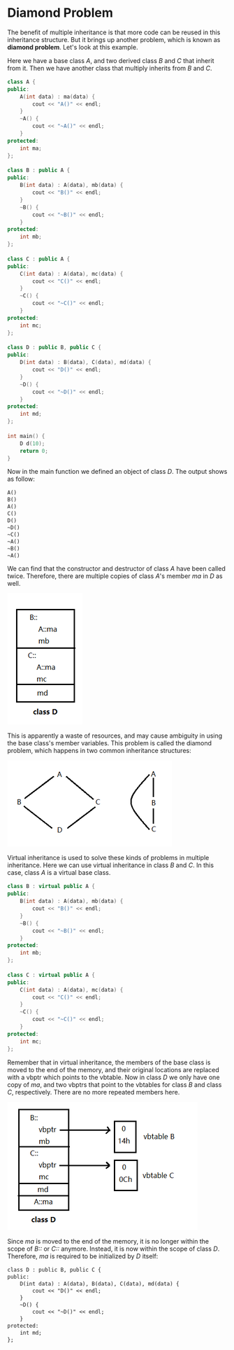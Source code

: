 # Diamond Problem

The benefit of multiple inheritance is that more code can be reused in this inheritance structure. But it brings up another problem, which is known as **diamond problem**. Let's look at this example.

Here we have a base class *A*, and two derived class *B* and *C* that inherit from it. Then we have another class that multiply inherits from *B* and *C*.

```cpp
class A {
public:
    A(int data) : ma(data) {
        cout << "A()" << endl;
    }
    ~A() {
        cout << "~A()" << endl;
    }
protected:
    int ma;
};

class B : public A {
public:
    B(int data) : A(data), mb(data) {
        cout << "B()" << endl;
    }
    ~B() {
        cout << "~B()" << endl;
    }
protected:
    int mb;
};

class C : public A {
public:
    C(int data) : A(data), mc(data) {
        cout << "C()" << endl;
    }
    ~C() {
        cout << "~C()" << endl;
    }
protected:
    int mc;
};

class D : public B, public C {
public:
    D(int data) : B(data), C(data), md(data) {
        cout << "D()" << endl;
    }
    ~D() {
        cout << "~D()" << endl;
    }
protected:
    int md;
};

int main() {
    D d(10);
    return 0;
}
```

Now in the main function we defined an object of class *D*. The output shows as follow:

```
A()
B()
A()
C()
D()
~D()
~C()
~A()
~B()
~A()
```

We can find that the constructor and destructor of class *A* have been called twice. Therefore, there are multiple copies of class *A*'s member *ma* in *D* as well. 

![diamond problem 2](../assets/Diamond-Problem-2.png)

This is apparently a waste of resources, and may cause ambiguity in using the base class's member variables. This problem is called the diamond problem, which happens in two common inheritance structures:

![diamond problem](../assets/Diamond-Problem.png)

Virtual inheritance is used to solve these kinds of problems in multiple inheritance. Here we can use virtual inheritance in class *B* and *C*. In this case, class *A* is a virtual base class.

```cpp
class B : virtual public A {
public:
    B(int data) : A(data), mb(data) {
        cout << "B()" << endl;
    }
    ~B() {
        cout << "~B()" << endl;
    }
protected:
    int mb;
};

class C : virtual public A {
public:
    C(int data) : A(data), mc(data) {
        cout << "C()" << endl;
    }
    ~C() {
        cout << "~C()" << endl;
    }
protected:
    int mc;
};
```

Remember that in virtual inheritance, the members of the base class is moved to the end of the memory, and their original locations are replaced with a vbptr which points to the vbtable. Now in class *D* we only have one copy of *ma*, and two vbptrs that point to the vbtables for class *B* and class *C*, respectively. There are no more repeated members here.

![diamond problem 3](../assets/Diamond-Problem-3.png)

Since *ma* is moved to the end of the memory, it is no longer within the scope of *B::* or *C::* anymore. Instead, it is now within the scope of class *D*. Therefore, *ma* is required to be initialized by *D* itself:

```
class D : public B, public C {
public:
    D(int data) : A(data), B(data), C(data), md(data) {
        cout << "D()" << endl;
    }
    ~D() {
        cout << "~D()" << endl;
    }
protected:
    int md;
};
```

